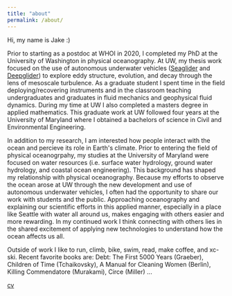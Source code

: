 ```yaml
---
title: "about"
permalink: /about/
---
```


Hi, my name is Jake :)  

Prior to starting as a postdoc at WHOI in 2020, I completed my PhD at the University of Washington in physical oceanography. At UW, my thesis work focused on the use of autonomous underwater vehicles ([Seaglider](https://www.youtube.com/watch?v=oPeLpNZB5UY) and [Deepglider](https://www.youtube.com/watch?v=Oxj1SBWSHN8)) to explore eddy structure, evolution, and decay through the lens of mesoscale turbulence. As a graduate student I spent time in the field deploying/recovering instruments and in the classroom teaching undergraduates and graduates in fluid mechanics and geophysical fluid dynamics. During my time at UW I also completed a masters degree in applied mathematics. This graduate work at UW followed four years at the University of Maryland where I obtained a bachelors of science in Civil and Environmental Engineering.  

In addition to my research, I am interested how people interact with the ocean and percieve its role in Earth's climate. Prior to entering the field of physical oceanogrpahy, my studies at the University of Maryland were focused on water resources (i.e. surface water hydrology, ground water hydrology, and coastal ocean engineering). This background has shaped my relationship with physical oceanography. Because my efforts to observe the ocean arose at UW through the new development and use of autonomous underwater vehicles, I often had the opportunity to share our work with students and the public. Approaching oceanography and explaining our scientific efforts in this applied manner, especially in a place like Seattle with water all around us, makes engaging with others easier and more rewarding. In my continued work I think connecting with others lies in the shared excitement of applying new technologies to understand how the ocean affects us all.  

Outside of work I like to run, climb, bike, swim, read, make coffee, and xc-ski. Recent favorite books are: Debt: The First 5000 Years (Graeber), Children of Time (Tchaikovsky), A Manual for Cleaning Women (Berlin), Killing Commendatore (Murakami), Circe (Miller) ... 

[cv][1]

[1]: /assets/documents/Steinberg_CV_2022_05_13.pdf
